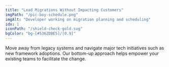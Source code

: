 ```yaml
---
title: "Lead Migrations Without Impacting Customers"
imgPath: "/pic-boy-schedule.png"
imgAlt: "Developer working on migration planning and scheduling"
idx: 1
iconPath: "/shield-check-gold.svg"
bgColor: "bg-[#5362DBE5]/[0.9]"
---
```


Move away from legacy systems and navigate major tech initiatives such as new framework adoptions. Our bottom-up approach helps empower your existing teams to facilitate the change.
